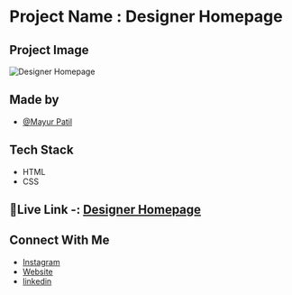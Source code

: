 # Project Name : Designer Homepage  

## Project Image 

![Designer Homepage](https://i.ibb.co/Dp97BmK/screencapture-file-C-Users-mayur-Desktop-INeuron-Web-Deve-ALL-Projects-ZIP-File-Project15-Visual-Des.png)

## Made by 

- [@Mayur Patil](https://github.com/Mayurpatillll)

## Tech Stack

* HTML
* CSS

## 🔗Live Link -: [Designer Homepage](https://mayurpatillll.github.io/Designer-Homepage/)


## Connect With Me

 * [Instagram ](https://www.instagram.com/iam.mayurpatil/)
 * [Website ](https://mayurpatil.online)
 * [linkedin](linkedin.com/in/mayur-patil-715878245/)


